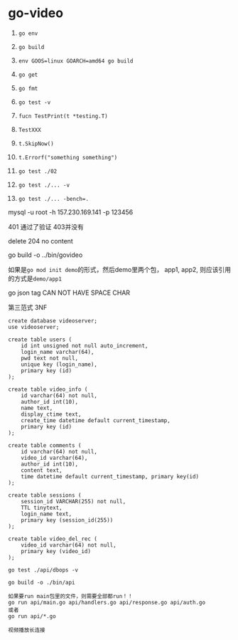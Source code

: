 # go-video

1. `go env`

2. `go build`

3. `env GOOS=linux GOARCH=amd64 go build`

4. `go get`

5. `go fmt`
6. `go test -v`

7. `fucn TestPrint(t *testing.T)`

8. `TestXXX`

9. `t.SkipNow()`

10. `t.Errorf("something something")`

11. `go test ./02`

12. `go test ./... -v`

13. `go test ./... -bench=.`

mysql -u root -h 157.230.169.141 -p
123456

401 通过了验证 403并没有

delete 204 no content

go build -o ../bin/govideo

如果是`go mod init demo`的形式，然后demo里两个包， app1, app2, 则应该引用的方式是`demo/app1`

go json tag CAN NOT HAVE SPACE CHAR

第三范式 3NF

````
create database videoserver;
use videoserver;

create table users (
	id int unsigned not null auto_increment,
	login_name varchar(64),
	pwd text not null,
	unique key (login_name),
	primary key (id)
);

create table video_info (
	id varchar(64) not null,
	author_id int(10),
	name text,
	display_ctime text,
	create_time datetime default current_timestamp,
	primary key (id)
);

create table comments (
	id varchar(64) not null,
	video_id varchar(64),
	author_id int(10),
	content text,
	time datetime default current_timestamp, primary key(id)
);

create table sessions (
	session_id VARCHAR(255) not null,
	TTL tinytext,
	login_name text,
    primary key (session_id(255))
);

create table video_del_rec (
	video_id varchar(64) not null,
	primary key (video_id)
);

go test ./api/dbops -v

go build -o ./bin/api

如果要run main包里的文件，则需要全部都run！！
go run api/main.go api/handlers.go api/response.go api/auth.go
或者
go run api/*.go

视频播放长连接